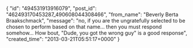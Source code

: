  {
   "id": "494531913916079",
   "post_id": "462493170453287_490608044308466",
   "from_name": "Beverly Berta Braakschmack",
   "message": "no, if you are the ungratefully selected to be chosen to perform based on that name... then you must respond somehow... How bout, \"Dude, you got the wrong guy\" is a good response",
   "created_time": "2013-03-21T05:51:17+0000"
 }
